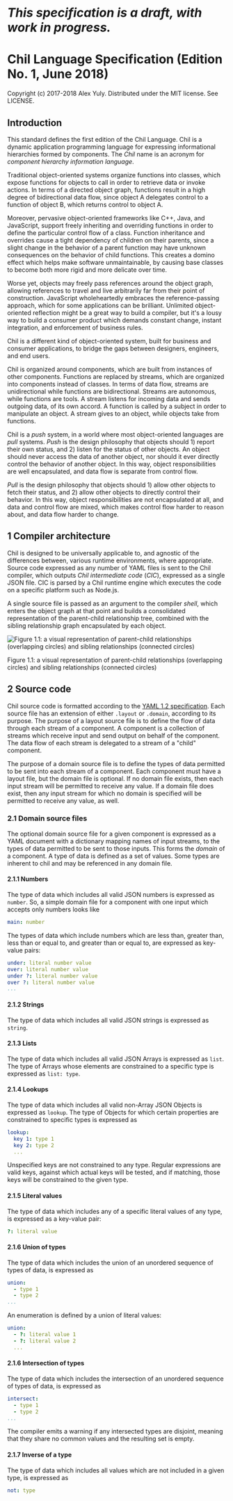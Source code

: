 # *This specification is a draft, with work in progress.*

# Chil Language Specification (Edition No. 1, June 2018)

Copyright (c) 2017-2018 Alex Yuly. Distributed under the MIT license. See LICENSE.

## Introduction

This standard defines the first edition of the Chil Language. Chil is a dynamic application programming language for expressing informational hierarchies formed by components. The *Chil* name is an acronym for *component hierarchy information language*.

Traditional object-oriented systems organize functions into classes, which expose functions for objects to call in order to retrieve data or invoke actions. In terms of a directed object graph, functions result in a high degree of bidirectional data flow, since object A delegates control to a function of object B, which returns control to object A.

Moreover, pervasive object-oriented frameworks like C++, Java, and JavaScript, support freely inheriting and overriding functions in order to define the particular control flow of a class. Function inheritance and overrides cause a tight dependency of children on their parents, since a slight change in the behavior of a parent function may have unknown consequences on the behavior of child functions. This creates a domino effect which helps make software unmaintainable, by causing base classes to become both more rigid and more delicate over time.

Worse yet, objects may freely pass references around the object graph, allowing references to travel and live arbitrarily far from their point of construction. JavaScript wholeheartedly embraces the reference-passing approach, which for some applications can be brilliant. Unlimited object-oriented reflection might be a great way to build a compiler, but it's a lousy way to build a consumer product which demands constant change, instant integration, and enforcement of business rules.

Chil is a different kind of object-oriented system, built for business and consumer applications, to bridge the gaps between designers, engineers, and end users.

Chil is organized around components, which are built from instances of other components. Functions are replaced by streams, which are organized into components instead of classes. In terms of data flow, streams are unidirectional while functions are bidirectional. Streams are autonomous, while functions are tools. A stream listens for incoming data and sends outgoing data, of its own accord. A function is called by a subject in order to manipulate an object. A stream gives to an object, while objects take from functions.

Chil is a *push* system, in a world where most object-oriented languages are *pull* systems. *Push* is the design philosophy that objects should 1) report their own status, and 2) listen for the status of other objects. An object should never access the data of another object, nor should it ever directly control the behavior of another object. In this way, object responsibilities are well encapsulated, and data flow is separate from control flow.

*Pull* is the design philosophy that objects should 1) allow other objects to fetch their status, and 2) allow other objects to directly control their behavior. In this way, object responsibilities are not encapsulated at all, and data and control flow are mixed, which makes control flow harder to reason about, and data flow harder to change.

## 1 Compiler architecture

Chil is designed to be universally applicable to, and agnostic of the differences between, various runtime environments, where appropriate. Source code expressed as any number of YAML files is sent to the Chil compiler, which outputs *Chil intermediate code* (*CIC*), expressed as a single JSON file. CIC is parsed by a Chil runtime engine which executes the code on a specific platform such as Node.js.

A single source file is passed as an argument to the compiler *shell*, which enters the object graph at that point and builds a consolidated representation of the parent-child relationship tree, combined with the sibling relationship graph encapsulated by each object.

![Figure 1.1: a visual representation of parent-child relationships (overlapping circles) and sibling relationships (connected circles)](images/Figure-1-1.png)

Figure 1.1: a visual representation of parent-child relationships (overlapping circles) and sibling relationships (connected circles)

## 2 Source code

Chil source code is formatted according to the [YAML 1.2 specification](http://yaml.org/spec/1.2/spec.html). Each source file has an extension of either `.layout` or `.domain`, according to its purpose. The purpose of a layout source file is to define the flow of data through each stream of a component. A component is a collection of streams which receive input and send output on behalf of the component. The data flow of each stream is delegated to a stream of a "child" component.

The purpose of a domain source file is to define the types of data permitted to be sent into each stream of a component. Each component must have a layout file, but the domain file is optional. If no domain file exists, then each input stream will be permitted to receive any value. If a domain file does exist, then any input stream for which no domain is specified will be permitted to receive any value, as well.

### 2.1 Domain source files

The optional domain source file for a given component is expressed as a YAML document with a dictionary mapping names of input streams, to the types of data permitted to be sent to those inputs. This forms the *domain* of a component. A type of data is defined as a set of values. Some types are inherent to chil and may be referenced in any domain file.

#### 2.1.1 Numbers

The type of data which includes all valid JSON numbers is expressed as `number`. So, a simple domain file for a component with one input which accepts only numbers looks like

```yaml
main: number
```

The types of data which include numbers which are less than, greater than, less than or equal to, and greater than or equal to, are expressed as key-value pairs:

```yaml
under: literal number value
over: literal number value
under ?: literal number value
over ?: literal number value
...
```

#### 2.1.2 Strings

The type of data which includes all valid JSON strings is expressed as `string`.

#### 2.1.3 Lists

The type of data which includes all valid JSON Arrays is expressed as `list`. The type of Arrays whose elements are constrained to a specific type is expressed as `list: type`.

#### 2.1.4 Lookups

The type of data which includes all valid non-Array JSON Objects is expressed as `lookup`. The type of Objects for which certain properties are constrained to specific types is expressed as

```yaml
lookup:
  key 1: type 1
  key 2: type 2
  ...
```

Unspecified keys are not constrained to any type. Regular expressions are valid keys, against which actual keys will be tested, and if matching, those keys will be constrained to the given type.

#### 2.1.5 Literal values

The type of data which includes any of a specific literal values of any type, is expressed as a key-value pair:

```yaml
?: literal value
```

#### 2.1.6 Union of types

The type of data which includes the union of an unordered sequence of types of data, is expressed as

```yaml
union:
  - type 1
  - type 2
...
```

An enumeration is defined by a union of literal values:

```yaml
union:
  - ?: literal value 1
  - ?: literal value 2
  ...
```

#### 2.1.6 Intersection of types

The type of data which includes the intersection of an unordered sequence of types of data, is expressed as

```yaml
intersect:
  - type 1
  - type 2
...
```

The compiler emits a warning if any intersected types are disjoint, meaning that they share no common values and the resulting set is empty.

#### 2.1.7 Inverse of a type

The type of data which includes all values which are not included in a given type, is expressed as

```yaml
not: type
```

